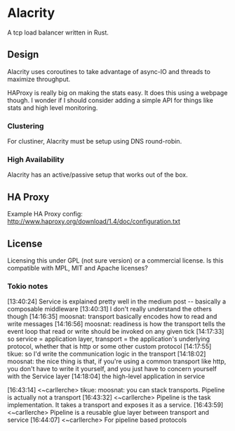 # Alacrity

A tcp load balancer written in Rust.

## Design

Alacrity uses coroutines to take advantage of async-IO and threads to maximize throughput.

HAProxy is really big on making the stats easy. It does this using a webpage though. I wonder if I should consider adding a simple API for things like stats and high level monitoring.

### Clustering

For clustiner, Alacrity must be setup using DNS round-robin.

### High Availability

Alacrity has an active/passive setup that works out of the box.

## HA Proxy

Example HA Proxy config: http://www.haproxy.org/download/1.4/doc/configuration.txt

## License

Licensing this under GPL (not sure version) or a commercial license. Is this compatible with MPL, MIT and Apache licenses?




### Tokio notes

[13:40:24]  <moosnat>	Service is explained pretty well in the medium post -- basically a composable middleware
[13:40:31]  <moosnat>	I don't really understand the others though
[14:16:35]  <tikue>	moosnat: transport basically encodes how to read and write messages 
[14:16:56]  <tikue>	moosnat: readiness is how the transport tells the event loop that read or write should be invoked on any given tick
[14:17:33]  <tikue>	so service = application layer, transport = the application's underlying protocol, whether that is http or some other custom protocol
[14:17:55]  <moosnat>	tikue: so I'd write the communication logic in the transport
[14:18:02]  <tikue>	moosnat: the nice thing is that, if you're using a common transport like http, you don't have to write it yourself, and you just have to concern yourself with the Service layer
[14:18:04]  <moosnat>	the high-level application in service

[16:43:14]  <~carllerche>	tikue: moosnat: you can stack transports. Pipeline is actually not a transport
[16:43:32]  <~carllerche>	Pipeline is the task implementation. It takes a transport and exposes it as a service.
[16:43:59]  <~carllerche>	Pipeline is a reusable glue layer between transport and service
[16:44:07]  <~carllerche>	For pipeline based protocols
